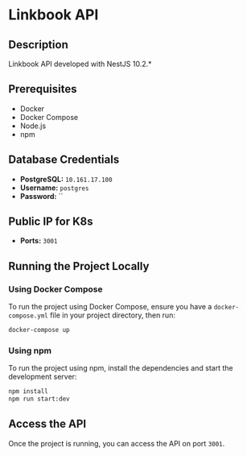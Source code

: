 
# Linkbook API

## Description

Linkbook API developed with NestJS 10.2.*

## Prerequisites

- Docker
- Docker Compose
- Node.js
- npm

## Database Credentials

- **PostgreSQL:** `10.161.17.100`
- **Username:** `postgres`
- **Password:** ``

## Public IP for K8s

- **Ports:** `3001`

## Running the Project Locally

### Using Docker Compose

To run the project using Docker Compose, ensure you have a `docker-compose.yml` file in your project directory, then run:

```sh
docker-compose up
```

### Using npm

To run the project using npm, install the dependencies and start the development server:

```sh
npm install
npm run start:dev
```

## Access the API

Once the project is running, you can access the API on port `3001`.